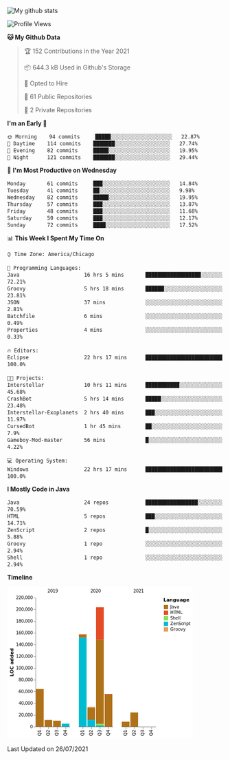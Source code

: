 ![My github stats](https://github-readme-stats.vercel.app/api?username=romvoid95&theme=gruvbox&include_all_commits=true&show_icons=true")

<!--START_SECTION:waka-->
![Profile Views](http://img.shields.io/badge/Profile%20Views-0-blue)

**🐱 My Github Data** 

> 🏆 152 Contributions in the Year 2021
 > 
> 📦 644.3 kB Used in Github's Storage 
 > 
> 💼 Opted to Hire
 > 
> 📜 61 Public Repositories 
 > 
> 🔑 2 Private Repositories  
 > 
**I'm an Early 🐤** 

```text
🌞 Morning    94 commits     █████░░░░░░░░░░░░░░░░░░░░   22.87% 
🌆 Daytime    114 commits    ███████░░░░░░░░░░░░░░░░░░   27.74% 
🌃 Evening    82 commits     █████░░░░░░░░░░░░░░░░░░░░   19.95% 
🌙 Night      121 commits    ███████░░░░░░░░░░░░░░░░░░   29.44%

```
📅 **I'm Most Productive on Wednesday** 

```text
Monday       61 commits     ███░░░░░░░░░░░░░░░░░░░░░░   14.84% 
Tuesday      41 commits     ██░░░░░░░░░░░░░░░░░░░░░░░   9.98% 
Wednesday    82 commits     █████░░░░░░░░░░░░░░░░░░░░   19.95% 
Thursday     57 commits     ███░░░░░░░░░░░░░░░░░░░░░░   13.87% 
Friday       48 commits     ███░░░░░░░░░░░░░░░░░░░░░░   11.68% 
Saturday     50 commits     ███░░░░░░░░░░░░░░░░░░░░░░   12.17% 
Sunday       72 commits     ████░░░░░░░░░░░░░░░░░░░░░   17.52%

```


📊 **This Week I Spent My Time On** 

```text
⌚︎ Time Zone: America/Chicago

💬 Programming Languages: 
Java                     16 hrs 5 mins       ██████████████████░░░░░░░   72.21% 
Groovy                   5 hrs 18 mins       ██████░░░░░░░░░░░░░░░░░░░   23.81% 
JSON                     37 mins             ░░░░░░░░░░░░░░░░░░░░░░░░░   2.81% 
Batchfile                6 mins              ░░░░░░░░░░░░░░░░░░░░░░░░░   0.49% 
Properties               4 mins              ░░░░░░░░░░░░░░░░░░░░░░░░░   0.33%

🔥 Editors: 
Eclipse                  22 hrs 17 mins      █████████████████████████   100.0%

🐱‍💻 Projects: 
Interstellar             10 hrs 11 mins      ███████████░░░░░░░░░░░░░░   45.68% 
CrashBot                 5 hrs 14 mins       █████░░░░░░░░░░░░░░░░░░░░   23.48% 
Interstellar-Exoplanets  2 hrs 40 mins       ███░░░░░░░░░░░░░░░░░░░░░░   11.97% 
CursedBot                1 hr 45 mins        ██░░░░░░░░░░░░░░░░░░░░░░░   7.9% 
Gameboy-Mod-master       56 mins             █░░░░░░░░░░░░░░░░░░░░░░░░   4.22%

💻 Operating System: 
Windows                  22 hrs 17 mins      █████████████████████████   100.0%

```

**I Mostly Code in Java** 

```text
Java                     24 repos            █████████████████░░░░░░░░   70.59% 
HTML                     5 repos             ███░░░░░░░░░░░░░░░░░░░░░░   14.71% 
ZenScript                2 repos             █░░░░░░░░░░░░░░░░░░░░░░░░   5.88% 
Groovy                   1 repo              ░░░░░░░░░░░░░░░░░░░░░░░░░   2.94% 
Shell                    1 repo              ░░░░░░░░░░░░░░░░░░░░░░░░░   2.94%

```


**Timeline**

![Chart not found](https://raw.githubusercontent.com/ROMVoid95/ROMVoid95/master/charts/bar_graph.png) 


 Last Updated on 26/07/2021
<!--END_SECTION:waka-->
